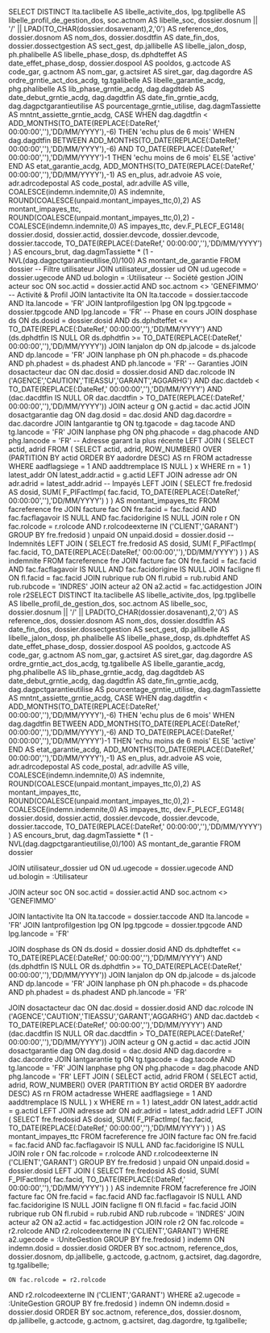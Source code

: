 SELECT DISTINCT
  lta.taclibelle                                     AS libelle_activite_dos,
  lpg.tpglibelle                                     AS libelle_profil_de_gestion_dos,
  soc.actnom                                         AS libelle_soc,
  dossier.dosnum || '/' || LPAD(TO_CHAR(dossier.dosavenant),2,'0') AS reference_dos,
  dossier.dosnom                                     AS nom_dos,
  dossier.dosdtfin                                   AS date_fin_dos,
  dossier.dossectgestion                             AS sect_gest,
  dp.jallibelle                                      AS libelle_jalon_dosp,
  ph.phalibelle                                      AS libelle_phase_dosp,
  ds.dphdteffet                                      AS date_effet_phase_dosp,
  dossier.dospool                                    AS pooldos,
  g.actcode                                          AS code_gar,
  g.actnom                                           AS nom_gar,
  g.actsiret                                         AS siret_gar,
  dag.dagordre                                       AS ordre_grntie_act_dos_acdg,
  tg.tgalibelle                                      AS libelle_garantie_acdg,
  phg.phalibelle                                     AS lib_phase_grntie_acdg,
  dag.dagdtdeb                                       AS date_debut_grntie_acdg,
  dag.dagdtfin                                       AS date_fin_grntie_acdg,
  dag.dagpctgarantieutilise                          AS pourcentage_grntie_utilise,
  dag.dagmTassiette                                  AS mntnt_assiette_grntie_acdg,
  CASE
    WHEN dag.dagdtfin < ADD_MONTHS(TO_DATE(REPLACE(:DateRef,' 00:00:00',''),'DD/MM/YYYY'),-6) THEN 'echu plus de 6 mois'
    WHEN dag.dagdtfin BETWEEN ADD_MONTHS(TO_DATE(REPLACE(:DateRef,' 00:00:00',''),'DD/MM/YYYY'),-6)
         AND TO_DATE(REPLACE(:DateRef,' 00:00:00',''),'DD/MM/YYYY')-1 THEN 'echu moins de 6 mois'
    ELSE 'active'
  END                                                 AS etat_garantie_acdg,
  ADD_MONTHS(TO_DATE(REPLACE(:DateRef,' 00:00:00',''),'DD/MM/YYYY'),-1) AS en_plus,
  adr.advoie                                         AS voie,
  adr.adrcodepostal                                  AS code_postal,
  adr.adville                                        AS ville,
  COALESCE(indemn.indemnite,0)                       AS indemnite,
  ROUND(COALESCE(unpaid.montant_impayes_ttc,0),2)     AS montant_impayes_ttc,
  ROUND(COALESCE(unpaid.montant_impayes_ttc,0),2)
    - COALESCE(indemn.indemnite,0)                    AS impayes_ttc,
  dev.F_PLECF_EG148(
    dossier.dosid,
    dossier.actid,
    dossier.devcode,
    dossier.devcode,
    dossier.taccode,
    TO_DATE(REPLACE(:DateRef,' 00:00:00',''),'DD/MM/YYYY')
  )                                                   AS encours_brut,
  dag.dagmTassiette * (1 - NVL(dag.dagpctgarantieutilise,0)/100) AS montant_de_garantie
FROM dossier
-- Filtre utilisateur
JOIN utilisateur_dossier ud
  ON ud.ugecode = dossier.ugecode
 AND ud.bologin = :Utilisateur
-- Société gestion
JOIN acteur soc
  ON soc.actid = dossier.actid
 AND soc.actnom <> 'GENEFIMMO'
-- Activité & Profil
JOIN lantactivite lta
  ON lta.taccode = dossier.taccode
 AND lta.lancode = 'FR'
JOIN lantprofilgestion lpg
  ON lpg.tpgcode = dossier.tpgcode
 AND lpg.lancode = 'FR'
-- Phase en cours
JOIN dosphase ds
  ON ds.dosid = dossier.dosid
 AND ds.dphdteffet <= TO_DATE(REPLACE(:DateRef,' 00:00:00',''),'DD/MM/YYYY')
 AND (ds.dphdtfin IS NULL OR ds.dphdtfin >= TO_DATE(REPLACE(:DateRef,' 00:00:00',''),'DD/MM/YYYY'))
JOIN lanjalon dp
  ON dp.jalcode = ds.jalcode
 AND dp.lancode = 'FR'
JOIN lanphase ph
  ON ph.phacode = ds.phacode
 AND ph.phadest = ds.phadest
 AND ph.lancode = 'FR'
-- Garanties
JOIN dosactacteur dac
  ON dac.dosid = dossier.dosid
 AND dac.rolcode IN ('AGENCE','CAUTION','TIEASSU','GARANT','AGGARHG')
 AND dac.dactdeb < TO_DATE(REPLACE(:DateRef,' 00:00:00',''),'DD/MM/YYYY')
 AND (dac.dacdtfin IS NULL OR dac.dacdtfin > TO_DATE(REPLACE(:DateRef,' 00:00:00',''),'DD/MM/YYYY'))
JOIN acteur g
  ON g.actid = dac.actid
JOIN dosactgarantie dag
  ON dag.dosid = dac.dosid
 AND dag.dacordre = dac.dacordre
JOIN lantgarantie tg
  ON tg.tgacode = dag.tacode
 AND tg.lancode = 'FR'
JOIN lanphase phg
  ON phg.phacode = dag.phacode
 AND phg.lancode = 'FR'
-- Adresse garant la plus récente
LEFT JOIN (
  SELECT actid, adrid
  FROM (
    SELECT actid,
           adrid,
           ROW_NUMBER() OVER (PARTITION BY actid ORDER BY aadordre DESC) AS rn
    FROM actadresse
    WHERE aadflagsiege = 1
      AND aaddtremplace IS NULL
  ) x
  WHERE rn = 1
) latest_addr
  ON latest_addr.actid = g.actid
LEFT JOIN adresse adr
  ON adr.adrid = latest_addr.adrid
-- Impayés
LEFT JOIN (
  SELECT fre.fredosid AS dosid,
         SUM(
           F_PIFactImp(
             fac.facid,
             TO_DATE(REPLACE(:DateRef,' 00:00:00',''),'DD/MM/YYYY')
           )
         ) AS montant_impayes_ttc
  FROM facreference fre
  JOIN facture fac
    ON fre.facid = fac.facid
   AND fac.facflagavoir IS NULL
   AND fac.facidorigine IS NULL
  JOIN role r
    ON fac.rolcode = r.rolcode
   AND r.rolcodeexterne IN ('CLIENT','GARANT')
  GROUP BY fre.fredosid
) unpaid
  ON unpaid.dosid = dossier.dosid
-- Indemnités
LEFT JOIN (
  SELECT fre.fredosid AS dosid,
         SUM(
           F_PlFactImp(
             fac.facid,
             TO_DATE(REPLACE(:DateRef,' 00:00:00',''),'DD/MM/YYYY')
           )
         ) AS indemnite
  FROM facreference fre
  JOIN facture fac
    ON fre.facid = fac.facid
   AND fac.facflagavoir IS NULL
   AND fac.facidorigine IS NULL
  JOIN facligne fl
    ON fl.facid = fac.facid
  JOIN rubrique rub
    ON fl.rubid = rub.rubid
   AND rub.rubcode = 'INDRES'
  JOIN acteur a2
    ON a2.actid = fac.actidgestion
  JOIN role r2SELECT DISTINCT
  lta.taclibelle                                     AS libelle_activite_dos,
  lpg.tpglibelle                                     AS libelle_profil_de_gestion_dos,
  soc.actnom                                         AS libelle_soc,
  dossier.dosnum || '/' || LPAD(TO_CHAR(dossier.dosavenant),2,'0') AS reference_dos,
  dossier.dosnom                                     AS nom_dos,
  dossier.dosdtfin                                   AS date_fin_dos,
  dossier.dossectgestion                             AS sect_gest,
  dp.jallibelle                                      AS libelle_jalon_dosp,
  ph.phalibelle                                      AS libelle_phase_dosp,
  ds.dphdteffet                                      AS date_effet_phase_dosp,
  dossier.dospool                                    AS pooldos,
  g.actcode                                          AS code_gar,
  g.actnom                                           AS nom_gar,
  g.actsiret                                         AS siret_gar,
  dag.dagordre                                       AS ordre_grntie_act_dos_acdg,
  tg.tgalibelle                                      AS libelle_garantie_acdg,
  phg.phalibelle                                     AS lib_phase_grntie_acdg,
  dag.dagdtdeb                                       AS date_debut_grntie_acdg,
  dag.dagdtfin                                       AS date_fin_grntie_acdg,
  dag.dagpctgarantieutilise                          AS pourcentage_grntie_utilise,
  dag.dagmTassiette                                  AS mntnt_assiette_grntie_acdg,
  CASE
    WHEN dag.dagdtfin < ADD_MONTHS(TO_DATE(REPLACE(:DateRef,' 00:00:00',''),'DD/MM/YYYY'),-6) THEN 'echu plus de 6 mois'
    WHEN dag.dagdtfin BETWEEN ADD_MONTHS(TO_DATE(REPLACE(:DateRef,' 00:00:00',''),'DD/MM/YYYY'),-6)
         AND TO_DATE(REPLACE(:DateRef,' 00:00:00',''),'DD/MM/YYYY')-1 THEN 'echu moins de 6 mois'
    ELSE 'active'
  END                                                 AS etat_garantie_acdg,
  ADD_MONTHS(TO_DATE(REPLACE(:DateRef,' 00:00:00',''),'DD/MM/YYYY'),-1) AS en_plus,
  adr.advoie                                         AS voie,
  adr.adrcodepostal                                  AS code_postal,
  adr.adville                                        AS ville,
  COALESCE(indemn.indemnite,0)                       AS indemnite,
  ROUND(COALESCE(unpaid.montant_impayes_ttc,0),2)     AS montant_impayes_ttc,
  ROUND(COALESCE(unpaid.montant_impayes_ttc,0),2)
    - COALESCE(indemn.indemnite,0)                    AS impayes_ttc,
  dev.F_PLECF_EG148(
    dossier.dosid,
    dossier.actid,
    dossier.devcode,
    dossier.devcode,
    dossier.taccode,
    TO_DATE(REPLACE(:DateRef,' 00:00:00',''),'DD/MM/YYYY')
  )                                                   AS encours_brut,
  dag.dagmTassiette * (1 - NVL(dag.dagpctgarantieutilise,0)/100) AS montant_de_garantie
FROM dossier

JOIN utilisateur_dossier ud
  ON ud.ugecode = dossier.ugecode
 AND ud.bologin = :Utilisateur

JOIN acteur soc
  ON soc.actid = dossier.actid
 AND soc.actnom <> 'GENEFIMMO'

JOIN lantactivite lta
  ON lta.taccode = dossier.taccode
 AND lta.lancode = 'FR'
JOIN lantprofilgestion lpg
  ON lpg.tpgcode = dossier.tpgcode
 AND lpg.lancode = 'FR'

JOIN dosphase ds
  ON ds.dosid = dossier.dosid
 AND ds.dphdteffet <= TO_DATE(REPLACE(:DateRef,' 00:00:00',''),'DD/MM/YYYY')
 AND (ds.dphdtfin IS NULL OR ds.dphdtfin >= TO_DATE(REPLACE(:DateRef,' 00:00:00',''),'DD/MM/YYYY'))
JOIN lanjalon dp
  ON dp.jalcode = ds.jalcode
 AND dp.lancode = 'FR'
JOIN lanphase ph
  ON ph.phacode = ds.phacode
 AND ph.phadest = ds.phadest
 AND ph.lancode = 'FR'

JOIN dosactacteur dac
  ON dac.dosid = dossier.dosid
 AND dac.rolcode IN ('AGENCE','CAUTION','TIEASSU','GARANT','AGGARHG')
 AND dac.dactdeb < TO_DATE(REPLACE(:DateRef,' 00:00:00',''),'DD/MM/YYYY')
 AND (dac.dacdtfin IS NULL OR dac.dacdtfin > TO_DATE(REPLACE(:DateRef,' 00:00:00',''),'DD/MM/YYYY'))
JOIN acteur g
  ON g.actid = dac.actid
JOIN dosactgarantie dag
  ON dag.dosid = dac.dosid
 AND dag.dacordre = dac.dacordre
JOIN lantgarantie tg
  ON tg.tgacode = dag.tacode
 AND tg.lancode = 'FR'
JOIN lanphase phg
  ON phg.phacode = dag.phacode
 AND phg.lancode = 'FR'
LEFT JOIN (
  SELECT actid, adrid
  FROM (
    SELECT actid,
           adrid,
           ROW_NUMBER() OVER (PARTITION BY actid ORDER BY aadordre DESC) AS rn
    FROM actadresse
    WHERE aadflagsiege = 1
      AND aaddtremplace IS NULL
  ) x
  WHERE rn = 1
) latest_addr
  ON latest_addr.actid = g.actid
LEFT JOIN adresse adr
  ON adr.adrid = latest_addr.adrid
LEFT JOIN (
  SELECT fre.fredosid AS dosid,
         SUM(
           F_PIFactImp(
             fac.facid,
             TO_DATE(REPLACE(:DateRef,' 00:00:00',''),'DD/MM/YYYY')
           )
         ) AS montant_impayes_ttc
  FROM facreference fre
  JOIN facture fac
    ON fre.facid = fac.facid
   AND fac.facflagavoir IS NULL
   AND fac.facidorigine IS NULL
  JOIN role r
    ON fac.rolcode = r.rolcode
   AND r.rolcodeexterne IN ('CLIENT','GARANT')
  GROUP BY fre.fredosid
) unpaid
  ON unpaid.dosid = dossier.dosid
LEFT JOIN (
  SELECT fre.fredosid AS dosid,
         SUM(
           F_PlFactImp(
             fac.facid,
             TO_DATE(REPLACE(:DateRef,' 00:00:00',''),'DD/MM/YYYY')
           )
         ) AS indemnite
  FROM facreference fre
  JOIN facture fac
    ON fre.facid = fac.facid
   AND fac.facflagavoir IS NULL
   AND fac.facidorigine IS NULL
  JOIN facligne fl
    ON fl.facid = fac.facid
  JOIN rubrique rub
    ON fl.rubid = rub.rubid
   AND rub.rubcode = 'INDRES'
  JOIN acteur a2
    ON a2.actid = fac.actidgestion
  JOIN role r2
    ON fac.rolcode = r2.rolcode
   AND r2.rolcodeexterne IN ('CLIENT','GARANT')
  WHERE a2.ugecode = :UniteGestion
  GROUP BY fre.fredosid
) indemn
  ON indemn.dosid = dossier.dosid
ORDER BY
  soc.actnom,
  reference_dos,
  dossier.dosnom,
  dp.jallibelle,
  g.actcode,
  g.actnom,
  g.actsiret,
  dag.dagordre,
  tg.tgalibelle;

    ON fac.rolcode = r2.rolcode
   AND r2.rolcodeexterne IN ('CLIENT','GARANT')
  WHERE a2.ugecode = :UniteGestion
  GROUP BY fre.fredosid
) indemn
  ON indemn.dosid = dossier.dosid
ORDER BY
  soc.actnom,
  reference_dos,
  dossier.dosnom,
  dp.jallibelle,
  g.actcode,
  g.actnom,
  g.actsiret,
  dag.dagordre,
  tg.tgalibelle;
